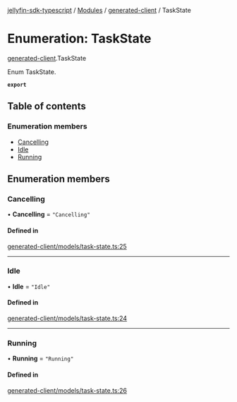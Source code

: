 [jellyfin-sdk-typescript](../README.md) / [Modules](../modules.md) / [generated-client](../modules/generated_client.md) / TaskState

# Enumeration: TaskState

[generated-client](../modules/generated_client.md).TaskState

Enum TaskState.

**`export`**

## Table of contents

### Enumeration members

- [Cancelling](generated_client.TaskState.md#cancelling)
- [Idle](generated_client.TaskState.md#idle)
- [Running](generated_client.TaskState.md#running)

## Enumeration members

### Cancelling

• **Cancelling** = `"Cancelling"`

#### Defined in

[generated-client/models/task-state.ts:25](https://github.com/thornbill/jellyfin-sdk-typescript/blob/644c849/src/generated-client/models/task-state.ts#L25)

___

### Idle

• **Idle** = `"Idle"`

#### Defined in

[generated-client/models/task-state.ts:24](https://github.com/thornbill/jellyfin-sdk-typescript/blob/644c849/src/generated-client/models/task-state.ts#L24)

___

### Running

• **Running** = `"Running"`

#### Defined in

[generated-client/models/task-state.ts:26](https://github.com/thornbill/jellyfin-sdk-typescript/blob/644c849/src/generated-client/models/task-state.ts#L26)
